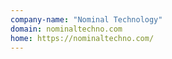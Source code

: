 ```yaml
---
company-name: "Nominal Technology"
domain: nominaltechno.com
home: https://nominaltechno.com/
---
```




